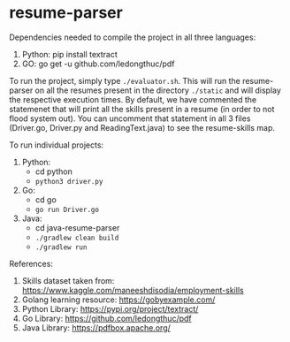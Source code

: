 # resume-parser
Dependencies needed to compile the project in all three languages:
1. Python: pip install textract
2. GO: go get -u github.com/ledongthuc/pdf

To run the project, simply type `./evaluator.sh`. This will run the resume-parser on all the resumes present in the directory `./static` and will display the respective execution times. By default, we have commented the statemenet that will print all the skills present in a resume (in order to not flood system out). You can uncomment that statement in all 3 files (Driver.go, Driver.py and ReadingText.java) to see the resume-skills map.

To run individual projects:
1. Python:
    - cd python
    - `python3 driver.py`
2. Go:
    - cd go
    - `go run Driver.go`
3. Java:
    - cd java-resume-parser
    - `./gradlew clean build`
    - `./gradlew run`


References:
1. Skills dataset taken from: https://www.kaggle.com/maneeshdisodia/employment-skills
2. Golang learning resource: https://gobyexample.com/
3. Python Library: https://pypi.org/project/textract/
4. Go Library: https://github.com/ledongthuc/pdf
5. Java Library: https://pdfbox.apache.org/


